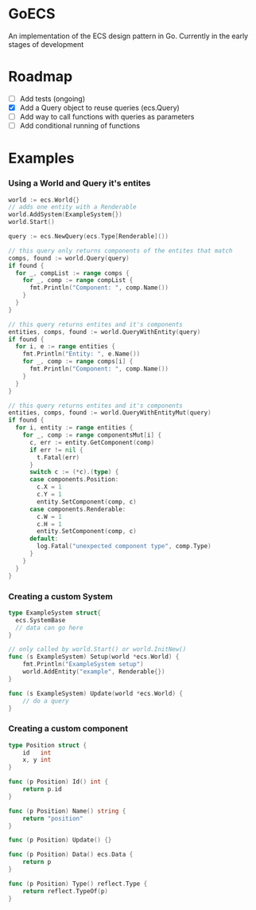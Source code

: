 # GoECS
An implementation of the ECS design pattern in Go. Currently
in the early stages of development

# Roadmap
- [ ] Add tests (ongoing)
- [x] Add a Query object to reuse queries (ecs.Query)
- [ ] Add way to call functions with queries as parameters
- [ ] Add conditional running of functions

# Examples
### Using a World and Query it's entites
```go
world := ecs.World{}
// adds one entity with a Renderable
world.AddSystem(ExampleSystem{})
world.Start()

query := ecs.NewQuery(ecs.Type[Renderable]())

// this query only returns components of the entites that match
comps, found := world.Query(query)
if found {
  for _, compList := range comps {
    for _, comp := range compList {
      fmt.Println("Component: ", comp.Name())
    }
  }
}

// this query returns entites and it's components
entities, comps, found := world.QueryWithEntity(query)
if found {
  for i, e := range entities {
    fmt.Println("Entity: ", e.Name())
    for _, comp := range comps[i] {
      fmt.Println("Component: ", comp.Name())
    }
  }
}

// this query returns entites and it's components
entities, comps, found := world.QueryWithEntityMut(query)
if found {
  for i, entity := range entities {
    for _, comp := range componentsMut[i] {
      c, err := entity.GetComponent(comp)
      if err != nil {
        t.Fatal(err)
      }
      switch c := (*c).(type) {
      case components.Position:
        c.X = 1
        c.Y = 1
        entity.SetComponent(comp, c)
      case components.Renderable:
        c.W = 1
        c.H = 1
        entity.SetComponent(comp, c)
      default:
        log.Fatal("unexpected component type", comp.Type)
      }
    }
  }
}
```

### Creating a custom System
```go
type ExampleSystem struct{
  ecs.SystemBase
  // data can go here
}

// only called by world.Start() or world.InitNew()
func (s ExampleSystem) Setup(world *ecs.World) {
	fmt.Println("ExampleSystem setup")
	world.AddEntity("example", Renderable{})
}

func (s ExampleSystem) Update(world *ecs.World) {
	// do a query
}
```

### Creating a custom component
```go
type Position struct {
	id   int
	x, y int
}

func (p Position) Id() int {
	return p.id
}

func (p Position) Name() string {
	return "position"
}

func (p Position) Update() {}

func (p Position) Data() ecs.Data {
	return p
}

func (p Position) Type() reflect.Type {
	return reflect.TypeOf(p)
}
```
